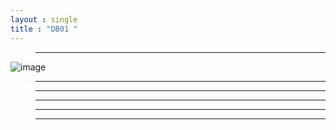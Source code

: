 ```yaml
---
layout : single
title : "DB01 "
---
```

>****

![image](https://user-images.githubusercontent.com/105334682/178661659-e7703fa4-d144-4061-a35a-4b2b15f8cc9c.png)
>****


>****


>****


>****


>****
